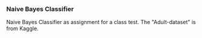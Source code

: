 ### Naive Bayes Classifier

Naive Bayes Classifier as assignment for a class test. The "Adult-dataset" is from Kaggle.
